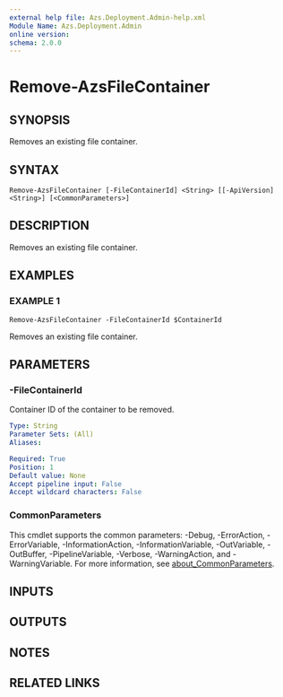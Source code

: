 ```yaml
---
external help file: Azs.Deployment.Admin-help.xml
Module Name: Azs.Deployment.Admin
online version:
schema: 2.0.0
---
```


# Remove-AzsFileContainer

## SYNOPSIS
Removes an existing file container.

## SYNTAX

```
Remove-AzsFileContainer [-FileContainerId] <String> [[-ApiVersion] <String>] [<CommonParameters>]
```

## DESCRIPTION
Removes an existing file container.

## EXAMPLES

### EXAMPLE 1
```
Remove-AzsFileContainer -FileContainerId $ContainerId
```

Removes an existing file container.

## PARAMETERS

### -FileContainerId
Container ID of the container to be removed.

```yaml
Type: String
Parameter Sets: (All)
Aliases:

Required: True
Position: 1
Default value: None
Accept pipeline input: False
Accept wildcard characters: False
```


### CommonParameters
This cmdlet supports the common parameters: -Debug, -ErrorAction, -ErrorVariable, -InformationAction, -InformationVariable, -OutVariable, -OutBuffer, -PipelineVariable, -Verbose, -WarningAction, and -WarningVariable. For more information, see [about_CommonParameters](http://go.microsoft.com/fwlink/?LinkID=113216).

## INPUTS

## OUTPUTS

## NOTES

## RELATED LINKS
